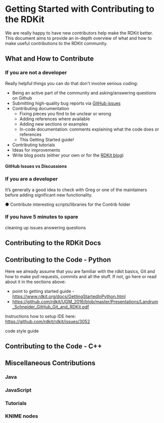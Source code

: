 # Getting Started with Contributing to the RDKit

We are really happy to have new contributors help make the RDKit better. This document aims to provide an in-depth overview of what and how to make useful contributions to the RDKit community. 

## What and How to Contribute

### If you are not a developer

Really helpful things you can do that don't involve serious coding:

- Being an active part of the community and asking/answering questions on Github
- Submitting high-quality bug reports via [GitHub issues](https://github.com/rdkit/rdkit/issues)
- Contributing documentation
    - Fixing pieces you find to be unclear or wrong
    - Adding references where available 
    - Adding new sections or examples
    - In-code documentation: comments explaining what the code does or references
    - This Getting Started guide! 
- Contributing tutorials
- Ideas for improvements 
- Write blog posts (either your own or for the [RDKit blog](https://greglandrum.github.io/rdkit-blog/))

#### GitHub Issues vs Discussions


### If you are a developer

It’s generally a good idea to check with Greg or one of the maintainers before adding significant new functionality.

● Contribute interesting scripts/libraries for the Contrib folder 


### If you have 5 minutes to spare 
cleaning up issues
answering questions

## Contributing to the RDKit Docs 

## Contributing to the Code - Python 

Here we already assume that you are familiar with the rdkit basics, Git and how to make pull requests, commits and all the stuff. If not, go here or read about it in the sections above:

 - point to getting started guide - https://www.rdkit.org/docs/GettingStartedInPython.html
 - https://github.com/rdkit/UGM_2016/blob/master/Presentations/Landrum_Schneider_GitHub_Git_and_RDKit.pdf


Instructions how to setup IDE here: https://github.com/rdkit/rdkit/issues/3052


code style guide

## Contributing to the Code - C++

## Miscellaneous Contributions

### Java

### JavaScript

### Tutorials

### KNIME nodes
